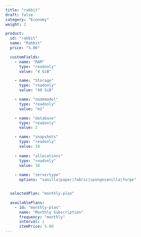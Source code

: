 ```yaml
---
title: "rabbit"
draft: false
category: "Economy"
weight: 2

product:
  id: "rabbit"
  name: "Rabbit"
  price: "5.00"

  customFields:
    - name: "RAM"
      type: "readonly"
      value: "4 GiB"

    - name: "Storage"
      type: "readonly"
      value: "40 GiB"

    - name: "nodemodel"
      type: "readonly"
      value: "m1"

    - name: "database"
      type: "readonly"
      value: 2

    - name: "snapshots"
      type: "readonly"
      value: 10
      
    - name: "allocations"
      type: "readonly"
      value: 10
      
    - name: "servertype"
      options: "vanilla|paper|fabric|spongevanilla|forge"


  selectedPlan: "monthly-plan"

  availablePlans:
    - id: "monthly-plan"
      name: "Monthly Subscription"
      frequency: "monthly"
      interval: 1
      itemPrice: 5.00
---
```


